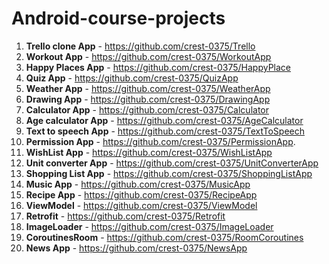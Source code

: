 # Android-course-projects

1. **Trello clone App** - https://github.com/crest-0375/Trello
2. **Workout App** - https://github.com/crest-0375/WorkoutApp
3. **Happy Places App** - https://github.com/crest-0375/HappyPlace
4. **Quiz App** - https://github.com/crest-0375/QuizApp
5. **Weather App** - https://github.com/crest-0375/WeatherApp
6. **Drawing App** - https://github.com/crest-0375/DrawingApp
7. **Calculator App** - https://github.com/crest-0375/Calculator
8. **Age calculator App** - https://github.com/crest-0375/AgeCalculator
9. **Text to speech App** - https://github.com/crest-0375/TextToSpeech
10. **Permission App** - https://github.com/crest-0375/PermissionApp.
11. **WishList App** - https://github.com/crest-0375/WishListApp
12. **Unit converter App** - https://github.com/crest-0375/UnitConverterApp
13. **Shopping List App** - https://github.com/crest-0375/ShoppingListApp
14. **Music App** - https://github.com/crest-0375/MusicApp
15. **Recipe App** - https://github.com/crest-0375/RecipeApp
16. **ViewModel** - https://github.com/crest-0375/ViewModel
17. **Retrofit** - https://github.com/crest-0375/Retrofit
18. **ImageLoader** - https://github.com/crest-0375/ImageLoader
19. **CoroutinesRoom** - https://github.com/crest-0375/RoomCoroutines
20. **News App** - https://github.com/crest-0375/NewsApp
